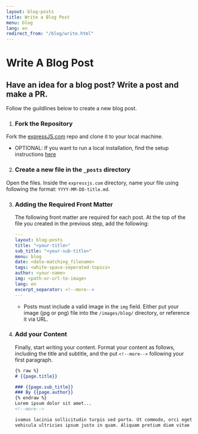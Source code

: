 ```yaml
---
layout: blog-posts
title: Write a Blog Post
menu: blog
lang: en
redirect_from: "/blog/write.html"
---
```

  
# Write A Blog Post
  
## Have an idea for a blog post? Write a post and make a PR.

Follow the guildlines below to create a new blog post.

1. ### Fork the Repository 
Fork the [expressJS.com](https://github.com/expressjs/expressjs.com) repo and clone it to your local machine.
  - OPTIONAL: If you want to run a local installation, find the setup instructions [here](https://github.com/expressjs/expressjs.com?tab=readme-ov-file#expressjscom) 

2. ### Create a new file in the `_posts` directory
Open the files. Inside the `expressjs.com` directory, name your file using following the format: `YYYY-MM-DD-title.md`.

3. ### Adding the Required Front Matter
    The following front matter are required for each post. At the top of the file you created in the previous step, add the following:

    ```yaml
    ---
    layout: blog-posts
    title: "<your-title>"
    sub_title: "<your-sub-title>"
    menu: blog
    date: <date-matching_filename>
    tags: <white-space-seperated-topics>
    author: <your-name>
    img: <path-or-url-to-image>
    lang: en
    excerpt_separator: <!--more-->
    ---
    ```
    - Posts must include a valid image in the `img` field. Either put your image (jpg or png) file into the `/images/blog/` directory, or reference it via URL.
4. ### Add your Content
    Finally, start writing your content. Format your content as follows, including the title and subtitle, and the put `<!--more-->` following your first paragraph.

    ```markdown
    {% raw %}
    # {{page.title}}

    ### {{page.sub_title}}
    ### By {{page.author}}
    {% endraw %}
    Lorem ipsum dolor sit amet...
    <!--more-->

    ivamus lacinia sollicitudin turpis sed porta. Ut commodo, orci eget congue dictum, sapien est scelerisque ante, 
    vehicula ultricies ipsum justo in quam. Aliquam pretium diam vitae neque eleifend laoreet. 
    ```
